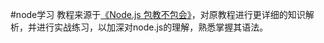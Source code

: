 #node学习
    教程来源于[《Node.js 包教不包会》](https://github.com/alsotang/node-lessons)，对原教程进行更详细的知识解析，并进行实战练习，以加深对node.js的理解，熟悉掌握其语法。
